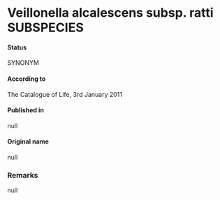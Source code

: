 Veillonella alcalescens subsp. ratti SUBSPECIES
=======

#### Status
SYNONYM

#### According to
The Catalogue of Life, 3rd January 2011

#### Published in
null

#### Original name
null

### Remarks
null